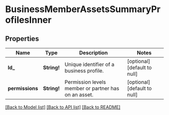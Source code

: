 # BusinessMemberAssetsSummaryProfilesInner

## Properties
Name | Type | Description | Notes
------------ | ------------- | ------------- | -------------
**Id_** | **String!** | Unique identifier of a business profile. | [optional] [default to null]
**permissions** | **String!** | Permission levels member or partner has on an asset. | [optional] [default to null]

[[Back to Model list]](../README.md#documentation-for-models) [[Back to API list]](../README.md#documentation-for-api-endpoints) [[Back to README]](../README.md)


